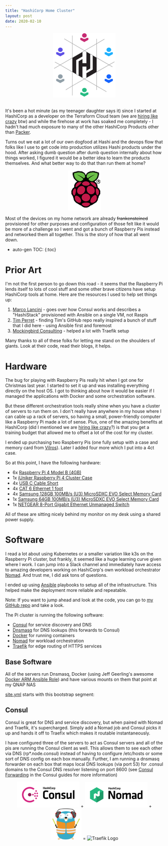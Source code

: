 ```yaml
---
title: "HashiCorp Home Cluster"
layout: post
date: 2020-02-10
---
```

<center><img src="/images/hashilogo.webp" alt="HashiCorp" class="avatar" /></center>
<br />

It's been a hot minute (as my teenager daughter says it) since I started at HashiCorp as a developer on the Terraform Cloud team (we are [hiring like crazy](https://grnh.se/896abd501) btw) and while the firehose at work has soaked me completely - I hadn't had much exposure to many of the other HashiCorp Products other than [Packer](https://packer.io/).

Turns out we eat a lot of our own dogfood at Hashi and the devops flow that folks like I use to get code into production utilizes Hashi products under the hood. After asking dumb question after dumb question internally about how things worked, I figured it would be a better idea to learn the products themselves. And what better way to do that than run them at home?

<center><img src="/images/rpi-intensifies.gif" alt="Raspberry Pi Intensifies" class="avatar" /></center>

Most of the devices on my home network are already <s>frankensteined </s> provisioned for other purposes and configuration of those felt like it would be more of a challenge so I went and got a bunch of Raspberry Pis instead and networked them all together. This is the story of how that all went down.

* auto-gen TOC:
{:toc}

# Prior Art
I'm not the first person to go down this road - it seems that the Raspberry Pi lends itself to lots of cool stuff and some other brave citizens have setup HashiCorp tools at home.  Here are the resources I used to help set things up:

1. [Marco Lancini](https://www.marcolancini.it/offensive-infrastructure/) - goes over how Consul works and describes a "HashiStack" provisioned with Ansible on a single VM, not Raspis
2. [Tim Perret](https://github.com/timperrett/hashpi) - finding Tim's GitHub repo really inspired a bunch of stuff that I did here - using Ansible first and foremost
3. [Mockingbird Consulting](https://www.mockingbirdconsulting.co.uk/blog/2019-01-05-hashicorp-at-home/) - helped a lot with Traefik setup

Many thanks to all of these folks for letting me stand on the shoulders of giants. Look at their code, read their blogs, it helps.

# Hardware

The bug for playing with Raspberry Pis really hit when I got one for Christmas last year. I started to set it up and was installing everything directly on the host OS. I got to thinking about how it would be easier if I managed the applications with Docker and some orchestration software.

But these different orchestration tools really shine when you have a cluster of servers to run them on. I don't really have anywhere in my house where I can cable up a rack of servers, so having a small, power-friendly computer like a Raspberry Pi made a lot of sense. Plus, one of the amazing benefits at HashiCorp (did I mentioned we are [hiring like crazy](https://grnh.se/896abd501)?) is that you get a training budget that allowed me to offset a lot of the cost for my cluster.

I ended up purchasing two Raspberry Pis (one fully setup with a case and memory card from [Vilros](https://vilros.com/collections/pi-day-featured-products/products/vilros-raspberry-pi-4-model-b-complete-starter-kit-with-clear-transparent-case-and-built-in-fan?variant=29406723768414)).  Later I added four more which I put into a 4ct case.

So at this point, I have the following hardware:

* 6x [Raspberry Pi 4 Model B (4GB)](https://amzn.to/2vjgwEG/)
* 1x [iUniker Raspberry Pi 4 Cluster Case](https://amzn.to/38h27aH)
* 4x [USB C Cable Short](https://amzn.to/2SfAdWP)
* 4x [CAT 6 Ethernet 1 foot](https://amzn.to/2SgKWk4)
* 4x [Samsung 128GB 100MB/s (U3) MicroSDXC EVO Select Memory Card](https://amzn.to/3bsDqdh)
* 1x [Samsung 64GB 100MB/s (U3) MicroSDXC EVO Select Memory Card](https://amzn.to/3buHE3Z)
* 1x [NETGEAR 8-Port Gigabit Ethernet Unmanaged Switch](https://amzn.to/2HgmMzy)

All of these are sitting nicely behind my monitor on my desk using a shared power supply.

# Software

I read a lot about using Kubernetes or a smaller variation like k3s on the Raspberry Pi cluster, but frankly, it seemed like a huge learning curve given where I work. I can jump into a Slack channel and immediately have access to amazing developers working on HashiCorp's own workload orchestrator [Nomad](https://www.nomadproject.io/). And trust me, I did ask tons of questions.

I ended up using [Ansible](https://www.ansible.com/) playbooks to setup all of the infrastructure. This helped make the deployment more reliable and repeatable.

Note: If you want to jump ahead and look at the code, you can go to [my GitHub repo](https://github.com/veverkap/pistuff) and take a look.

The Pi cluster is running the following software:

* [Consul](https://www.consul.io/) for service discovery and DNS
* [Dnsmasq](http://www.thekelleys.org.uk/dnsmasq/doc.html) for DNS lookups (this forwards to Consul)
* [Docker](https://www.docker.com/) for running containers
* [Nomad](https://www.nomadproject.io/) for workload orchestration
* [Traefik](https://containo.us/traefik/) for edge routing of HTTPS services

## Base Software

All of the servers run Dnsmasq, Docker (using Jeff Geerling's awesome [Docker ARM Ansible Role](https://github.com/geerlingguy/ansible-role-docker_arm)) and have various mounts on them that point at my QNAP NAS

[site.yml](https://github.com/veverkap/pistuff/blob/master/site.yml) starts with this bootstrap segment:

<script src="https://gist.github.com/veverkap/f0b3bd5329e2cf9c5cc7961cb29b2e7e.js"></script>

## Consul

Consul is great for DNS and service discovery, but when paired with Nomad and Traefik, it's supercharged. Simply add a Nomad job and Consul picks it up and hands it off to Traefix which makes it routable instantaneously.

I have configured three of the servers to act as Consul servers and all of the pis are running the Consul client as well.  This allows them to see each other via DNS (rp*.node.consul) instead of having to configure /etc/hosts or some sort of DNS config on each box manually.  Further, I am running a dnsmasq forwarder on each box that maps local DNS lookups (via port 53) for .consul domains to the Consul DNS resolver listening on port 8600 (see [Consul Forwarding](https://learn.hashicorp.com/consul/security-networking/forwarding#dnsmasq-setup) in the Consul guides for more information)



<div align="center" style="vertical-align: middle">
<img src="/images/consul.png" alt="Consul Logo" width="200" class="avatar" /> + <img src="/images/nomad.png" alt="nomad Logo" width="200" class="avatar" /> + <img src="/images/traefik.png" alt="Traefik Logo" height="100" class="avatar" /> = <img src="https://media.giphy.com/media/12NUbkX6p4xOO4/giphy.gif" alt="Traefik Logo" height="200" class="avatar" />
</div>
